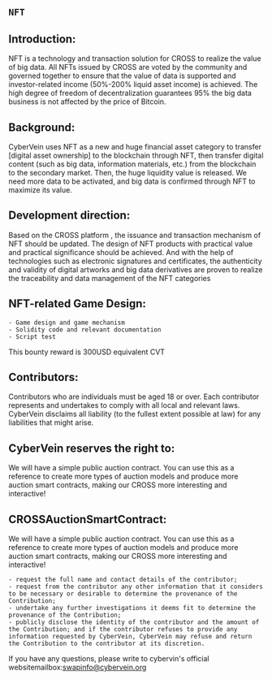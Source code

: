 


## `NFT`

## Introduction:

NFT is a technology and transaction solution for CROSS to realize the value of big data. All NFTs issued by CROSS are voted by the community and governed together to ensure that the value of data is supported and investor-related income (50%-200% liquid asset income) is achieved. The high degree of freedom of decentralization guarantees 95% the big data business is not affected by the price of Bitcoin.


## Background:

CyberVein uses NFT as a new and huge financial asset category to transfer [digital asset ownership] to the blockchain through NFT, then transfer digital content (such as big data, information materials, etc.) from the blockchain to the secondary market. Then, the huge liquidity value is released. We need more data to be activated, and big data is confirmed through NFT to maximize its value.



## Development direction:
Based on the CROSS platform , the issuance and transaction mechanism of NFT  should be updated. The design of NFT products with practical value and practical significance should be achieved. And with the help of technologies such as electronic signatures and certificates, the authenticity and validity of digital artworks and big data derivatives are proven to realize the traceability and data management of the NFT categories


## NFT-related Game Design:

```
- Game design and game mechanism
- Solidity code and relevant documentation
- Script test
```
This bounty reward is 300USD equivalent CVT

## Contributors:

Contributors who are individuals must be aged 18 or over. Each contributor represents and undertakes to comply with all local and relevant laws. CyberVein disclaims all liability (to the fullest extent possible at law) for any liabilities that might arise.


## CyberVein reserves the right to:

We will have a simple public auction contract. You can use this as a reference to create more types of auction models and produce more auction smart contracts, making our CROSS more interesting and interactive!

## CROSSAuctionSmartContract:

We will have a simple public auction contract. You can use this as a reference to create more types of auction models and produce more auction smart contracts, making our CROSS more interesting and interactive!

```
- request the full name and contact details of the contributor;
- request from the contributor any other information that it considers to be necessary or desirable to determine the provenance of the Contribution;
- undertake any further investigations it deems fit to determine the provenance of the Contribution;
- publicly disclose the identity of the contributor and the amount of the Contribution; and if the contributor refuses to provide any information requested by CyberVein, CyberVein may refuse and return the Contribution to the contributor at its discretion.
```
If you have any questions, please write to cybervin's official websitemailbox:swapinfo@cybervein.org

